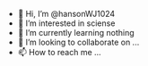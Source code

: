 - 👋 Hi, I’m @hansonWJ1024
- 👀 I’m interested in sciense
- 🌱 I’m currently learning nothing
- 💞️ I’m looking to collaborate on ...
- 📫 How to reach me ...

<!---
hansonWJ1024/hansonWJ1024 is a ✨ special ✨ repository because its `README.md` (this file) appears on your GitHub profile.
You can click the Preview link to take a look at your changes.
--->
